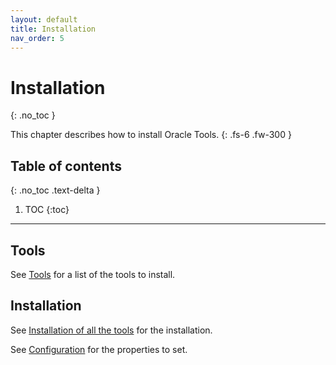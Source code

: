 ```yaml
---
layout: default
title: Installation
nav_order: 5
---
```


# Installation
{: .no_toc }


This chapter describes how to install Oracle Tools.
{: .fs-6 .fw-300 }

## Table of contents
{: .no_toc .text-delta }

1. TOC
{:toc}

---

## Tools

See [Tools](https://github.com/paulissoft/oracle-tools#tools) for a list of
the tools to install.

## Installation

See [Installation of all the
tools](https://github.com/paulissoft/oracle-tools#installation-of-all-the-tools)
for the installation.

See [Configuration](./configuration.html) for the properties to set.
